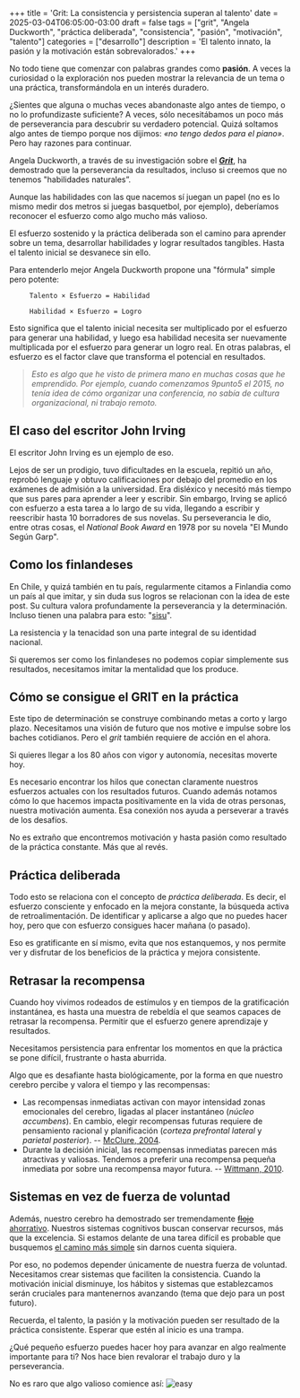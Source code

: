 +++
title = 'Grit: La consistencia y persistencia superan al talento'
date = 2025-03-04T06:05:00-03:00
draft = false
tags = ["grit", "Angela Duckworth", "práctica deliberada", "consistencia", "pasión", "motivación", "talento"]
categories = ["desarrollo"]
description = 'El talento innato, la pasión y la motivación están sobrevalorados.'
+++

No todo tiene que comenzar con palabras grandes como **pasión**. A veces la curiosidad o la exploración nos pueden mostrar la relevancia de un tema o una práctica, transformándola en un interés duradero.

¿Sientes que alguna o muchas veces abandonaste algo antes de tiempo, o no lo profundizaste suficiente? A veces, sólo necesitábamos un poco más de perseverancia para descubrir su verdadero potencial. Quizá soltamos algo antes de tiempo porque nos dijimos: _«no tengo dedos para el piano»_. Pero hay razones para continuar.

Angela Duckworth, a través de su investigación sobre el **_[Grit](https://angeladuckworth.com/grit-book/)_**, ha demostrado que la perseverancia da resultados, incluso si creemos que no tenemos "habilidades naturales”.

Aunque las habilidades con las que nacemos sí juegan un papel (no es lo mismo medir dos metros si juegas basquetbol, por ejemplo), deberíamos reconocer el esfuerzo como algo mucho más valioso.

El esfuerzo sostenido y la práctica deliberada son el camino para aprender sobre un tema, desarrollar habilidades y lograr resultados tangibles. Hasta el talento inicial se desvanece sin ello.

Para entenderlo mejor Angela Duckworth propone una "fórmula" simple pero potente:

	     Talento × Esfuerzo = Habilidad
	
	     Habilidad × Esfuerzo = Logro

Esto significa que el talento inicial necesita ser multiplicado por el esfuerzo para generar una habilidad, y luego esa habilidad necesita ser nuevamente multiplicada por el esfuerzo para generar un logro real. En otras palabras, el esfuerzo es el factor clave que transforma el potencial en resultados.

> _Esto es algo que he visto de primera mano en muchas cosas que he emprendido. Por ejemplo, cuando comenzamos 9punto5 el 2015, no tenía idea de cómo organizar una conferencia, no sabía de cultura organizacional, ni trabajo remoto._

## El caso del escritor John Irving
El escritor John Irving es un ejemplo de eso.

Lejos de ser un prodigio, tuvo dificultades en la escuela, repitió un año, reprobó lenguaje y obtuvo calificaciones por debajo del promedio en los exámenes de admisión a la universidad. Era disléxico y necesitó más tiempo que sus pares para aprender a leer y escribir. Sin embargo, Irving se aplicó con esfuerzo a esta tarea a lo largo de su vida, llegando a escribir y reescribir hasta 10 borradores de sus novelas. Su perseverancia le dio, entre otras cosas, el *National Book Award* en 1978 por su novela "El Mundo Según Garp".

## Como los finlandeses
En Chile, y quizá también en tu país, regularmente citamos a Finlandia como un país al que imitar, y sin duda sus logros se relacionan con la idea de este post. Su cultura valora profundamente la perseverancia y la determinación. Incluso tienen una palabra para esto: "[sisu](https://es.wikipedia.org/wiki/Sisu)".

La resistencia y la tenacidad son una parte integral de su identidad nacional. 

Si queremos ser como los finlandeses no podemos copiar simplemente sus resultados, necesitamos imitar la mentalidad que los produce.

## Cómo se consigue el GRIT en la práctica
Este tipo de determinación se construye combinando metas a corto y largo plazo. Necesitamos una visión de futuro que nos motive e impulse sobre los baches cotidianos. Pero el *grit* también requiere de acción en el ahora.

Si quieres llegar a los 80 años con vigor y autonomía, necesitas moverte hoy.

Es necesario encontrar los hilos que conectan claramente nuestros esfuerzos actuales con los resultados futuros. Cuando además notamos cómo lo que hacemos impacta positivamente en la vida de otras personas, nuestra motivación aumenta. Esa conexión nos ayuda a perseverar a través de los desafíos.

No es extraño que encontremos motivación y hasta pasión como resultado de la práctica constante. Más que al revés.

## Práctica deliberada
Todo esto se relaciona con el concepto de *práctica deliberada*. Es decir, el esfuerzo consciente y enfocado en la mejora constante, la búsqueda activa de retroalimentación. De identificar y aplicarse a algo que no puedes hacer hoy, pero que con esfuerzo consigues hacer mañana (o pasado).

Eso es gratificante en sí mismo, evita que nos estanquemos, y nos permite ver y disfrutar de los beneficios de la práctica y mejora consistente.

## Retrasar la recompensa
Cuando hoy vivimos rodeados de estímulos y en tiempos de la gratificación instantánea, es hasta una muestra de rebeldía el que seamos capaces de retrasar la recompensa. Permitir que el esfuerzo genere aprendizaje y resultados.

Necesitamos persistencia para enfrentar los momentos en que la práctica se pone difícil, frustrante o hasta aburrida.

Algo que es desafiante hasta biológicamente, por la forma en que nuestro cerebro percibe y valora el tiempo y las recompensas:

- Las recompensas inmediatas activan con mayor intensidad zonas emocionales del cerebro, ligadas al placer instantáneo (_núcleo accumbens_). En cambio, elegir recompensas futuras requiere de pensamiento racional y planificación (_corteza prefrontal lateral_ y _parietal posterior_). -- [McClure, 2004](https://www.science.org/doi/10.1126/science.1100907).
- Durante la decisión inicial, las recompensas inmediatas parecen más atractivas y valiosas. Tendemos a preferir una recompensa pequeña inmediata por sobre una recompensa mayor futura. -- [Wittmann, 2010](https://pmc.ncbi.nlm.nih.gov/articles/PMC2907916/).

## Sistemas en vez de fuerza de voluntad
Además, nuestro cerebro ha demostrado ser tremendamente [~~flojo~~ ahorrativo](https://sketchyideas.co/the-principle-of-least-effort/). Nuestros sistemas cognitivos buscan conservar recursos, más que la excelencia. Si estamos delante de una tarea difícil es probable que busquemos [el camino más simple](https://en.wikipedia.org/wiki/Principle_of_least_effort) sin darnos cuenta siquiera.

Por eso, no podemos depender únicamente de nuestra fuerza de voluntad. Necesitamos crear sistemas que faciliten la consistencia. Cuando la motivación inicial disminuye, los hábitos y sistemas que establezcamos serán cruciales para mantenernos avanzando (tema que dejo para un post futuro).

Recuerda, el talento, la pasión y la motivación pueden ser resultado de la práctica consistente. Esperar que estén al inicio es una trampa.

¿Qué pequeño esfuerzo puedes hacer hoy para avanzar en algo realmente importante para ti? Nos hace bien revalorar el trabajo duro y la perseverancia.

No es raro que algo valioso comience así:
![easy](/img/easy.jpg)